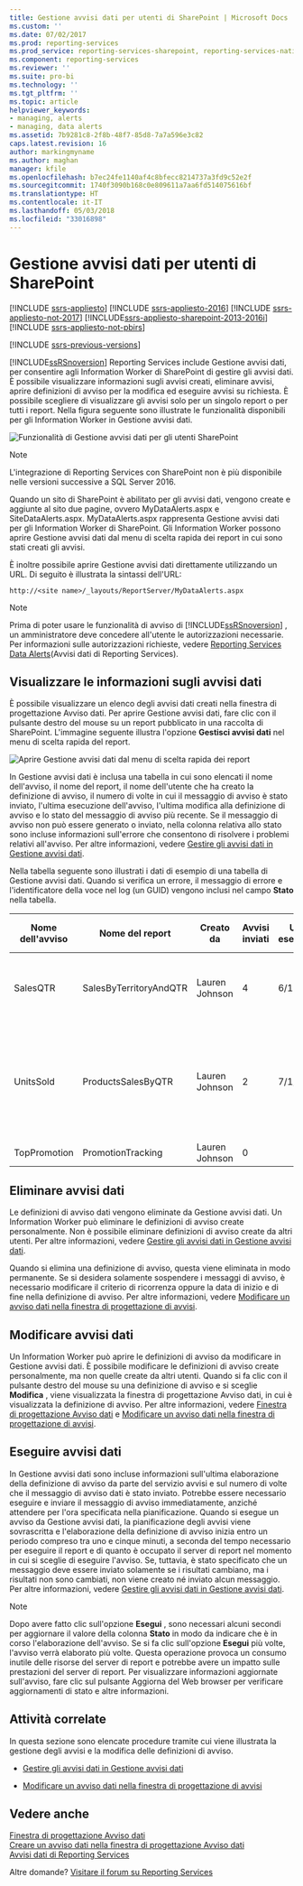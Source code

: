 ```yaml
---
title: Gestione avvisi dati per utenti di SharePoint | Microsoft Docs
ms.custom: ''
ms.date: 07/02/2017
ms.prod: reporting-services
ms.prod_service: reporting-services-sharepoint, reporting-services-native
ms.component: reporting-services
ms.reviewer: ''
ms.suite: pro-bi
ms.technology: ''
ms.tgt_pltfrm: ''
ms.topic: article
helpviewer_keywords:
- managing, alerts
- managing, data alerts
ms.assetid: 7b9281c8-2f8b-48f7-85d8-7a7a596e3c82
caps.latest.revision: 16
author: markingmyname
ms.author: maghan
manager: kfile
ms.openlocfilehash: b7ec24fe1140af4c8bfecc8214737a3fd9c52e2f
ms.sourcegitcommit: 1740f3090b168c0e809611a7aa6fd514075616bf
ms.translationtype: HT
ms.contentlocale: it-IT
ms.lasthandoff: 05/03/2018
ms.locfileid: "33016898"
---
```

# <a name="data-alert-manager-for-sharepoint-users"></a>Gestione avvisi dati per utenti di SharePoint

[!INCLUDE [ssrs-appliesto](../includes/ssrs-appliesto.md)] [!INCLUDE [ssrs-appliesto-2016](../includes/ssrs-appliesto-2016.md)] [!INCLUDE [ssrs-appliesto-not-2017](../includes/ssrs-appliesto-not-2017.md)] [!INCLUDE[ssrs-appliesto-sharepoint-2013-2016i](../includes/ssrs-appliesto-sharepoint-2013-2016.md)] [!INCLUDE [ssrs-appliesto-not-pbirs](../includes/ssrs-appliesto-not-pbirs.md)]

[!INCLUDE [ssrs-previous-versions](../includes/ssrs-previous-versions.md)]

[!INCLUDE[ssRSnoversion](../includes/ssrsnoversion-md.md)] Reporting Services include Gestione avvisi dati, per consentire agli Information Worker di SharePoint di gestire gli avvisi dati. È possibile visualizzare informazioni sugli avvisi creati, eliminare avvisi, aprire definizioni di avviso per la modifica ed eseguire avvisi su richiesta. È possibile scegliere di visualizzare gli avvisi solo per un singolo report o per tutti i report. Nella figura seguente sono illustrate le funzionalità disponibili per gli Information Worker in Gestione avvisi dati.

![Funzionalità di Gestione avvisi dati per gli utenti SharePoint](../reporting-services/media/rs-alertmanageriw.gif "Funzionalità di Gestione avvisi dati per gli utenti SharePoint")  

> [!NOTE]
> L'integrazione di Reporting Services con SharePoint non è più disponibile nelle versioni successive a SQL Server 2016.

Quando un sito di SharePoint è abilitato per gli avvisi dati, vengono create e aggiunte al sito due pagine, ovvero MyDataAlerts.aspx e SiteDataAlerts.aspx. MyDataAlerts.aspx rappresenta Gestione avvisi dati per gli Information Worker di SharePoint. Gli Information Worker possono aprire Gestione avvisi dati dal menu di scelta rapida dei report in cui sono stati creati gli avvisi.  

 È inoltre possibile aprire Gestione avvisi dati direttamente utilizzando un URL. Di seguito è illustrata la sintassi dell'URL:  
  
 `http://<site name>/_layouts/ReportServer/MyDataAlerts.aspx`  
  
> [!NOTE]  
>  Prima di poter usare le funzionalità di avviso di [!INCLUDE[ssRSnoversion](../includes/ssrsnoversion-md.md)] , un amministratore deve concedere all'utente le autorizzazioni necessarie. Per informazioni sulle autorizzazioni richieste, vedere [Reporting Services Data Alerts](../reporting-services/reporting-services-data-alerts.md)(Avvisi dati di Reporting Services).  
  
##  <a name="ViewingAlerts"></a> Visualizzare le informazioni sugli avvisi dati  
 È possibile visualizzare un elenco degli avvisi dati creati nella finestra di progettazione Avviso dati. Per aprire Gestione avvisi dati, fare clic con il pulsante destro del mouse su un report pubblicato in una raccolta di SharePoint. L'immagine seguente illustra l'opzione **Gestisci avvisi dati** nel menu di scelta rapida del report.  
  
 ![Aprire Gestione avvisi dati dal menu di scelta rapida dei report](../reporting-services/media/rs-openalertmanager.gif "Aprire Gestione avvisi dati dal menu di scelta rapida dei report")  
  
 In Gestione avvisi dati è inclusa una tabella in cui sono elencati il nome dell'avviso, il nome del report, il nome dell'utente che ha creato la definizione di avviso, il numero di volte in cui il messaggio di avviso è stato inviato, l'ultima esecuzione dell'avviso, l'ultima modifica alla definizione di avviso e lo stato del messaggio di avviso più recente. Se il messaggio di avviso non può essere generato o inviato, nella colonna relativa allo stato sono incluse informazioni sull'errore che consentono di risolvere i problemi relativi all'avviso. Per altre informazioni, vedere [Gestire gli avvisi dati in Gestione avvisi dati](../reporting-services/manage-my-data-alerts-in-data-alert-manager.md).  
  
 Nella tabella seguente sono illustrati i dati di esempio di una tabella di Gestione avvisi dati. Quando si verifica un errore, il messaggio di errore e l'identificatore della voce nel log (un GUID) vengono inclusi nel campo **Stato** nella tabella.  
  
|Nome dell'avviso|Nome del report|Creato da|Avvisi inviati|Ultima esecuzione|Data ultima modifica|Stato|  
|----------------|-----------------|----------------|-----------------|--------------|-------------------|------------|  
|SalesQTR|SalesByTerritoryAndQTR|Lauren Johnson|4|6/12/2011|6/1/2011|L'ultimo avviso è stato eseguito correttamente e l'avviso è stato inviato.|  
|UnitsSold|ProductsSalesByQTR|Lauren Johnson|2|7/1/2011|6/28/2011|L'ultimo avviso è stato eseguito correttamente, tuttavia i dati non sono stati modificati e non è stato inviato alcun avviso.|  
|TopPromotion|PromotionTracking|Lauren Johnson|0||5/23/2011|Avviso creato.|  
  
  
##  <a name="DeleteAlerts"></a> Eliminare avvisi dati  
 Le definizioni di avviso dati vengono eliminate da Gestione avvisi dati. Un Information Worker può eliminare le definizioni di avviso create personalmente. Non è possibile eliminare definizioni di avviso create da altri utenti. Per altre informazioni, vedere [Gestire gli avvisi dati in Gestione avvisi dati](../reporting-services/manage-my-data-alerts-in-data-alert-manager.md).  
  
 Quando si elimina una definizione di avviso, questa viene eliminata in modo permanente. Se si desidera solamente sospendere i messaggi di avviso, è necessario modificare il criterio di ricorrenza oppure la data di inizio e di fine nella definizione di avviso. Per altre informazioni, vedere [Modificare un avviso dati nella finestra di progettazione di avvisi](../reporting-services/edit-a-data-alert-in-alert-designer.md).  
  
  
##  <a name="EditAlerts"></a> Modificare avvisi dati  
 Un Information Worker può aprire le definizioni di avviso da modificare in Gestione avvisi dati. È possibile modificare le definizioni di avviso create personalmente, ma non quelle create da altri utenti. Quando si fa clic con il pulsante destro del mouse su una definizione di avviso e si sceglie **Modifica** , viene visualizzata la finestra di progettazione Avviso dati, in cui è visualizzata la definizione di avviso. Per altre informazioni, vedere [Finestra di progettazione Avviso dati](../reporting-services/data-alert-designer.md) e [Modificare un avviso dati nella finestra di progettazione di avvisi](../reporting-services/edit-a-data-alert-in-alert-designer.md).  
  
  
##  <a name="RunAlerts"></a> Eseguire avvisi dati  
 In Gestione avvisi dati sono incluse informazioni sull'ultima elaborazione della definizione di avviso da parte del servizio avvisi e sul numero di volte che il messaggio di avviso dati è stato inviato. Potrebbe essere necessario eseguire e inviare il messaggio di avviso immediatamente, anziché attendere per l'ora specificata nella pianificazione. Quando si esegue un avviso da Gestione avvisi dati, la pianificazione degli avvisi viene sovrascritta e l'elaborazione della definizione di avviso inizia entro un periodo compreso tra uno e cinque minuti, a seconda del tempo necessario per eseguire il report e di quanto è occupato il server di report nel momento in cui si sceglie di eseguire l'avviso. Se, tuttavia, è stato specificato che un messaggio deve essere inviato solamente se i risultati cambiano, ma i risultati non sono cambiati, non viene creato né inviato alcun messaggio. Per altre informazioni, vedere [Gestire gli avvisi dati in Gestione avvisi dati](../reporting-services/manage-my-data-alerts-in-data-alert-manager.md).  
  
> [!NOTE]  
>  Dopo avere fatto clic sull'opzione **Esegui**  , sono necessari alcuni secondi per aggiornare il valore della colonna **Stato** in modo da indicare che è in corso l'elaborazione dell'avviso. Se si fa clic sull'opzione **Esegui**  più volte, l'avviso verrà elaborato più volte. Questa operazione provoca un consumo inutile delle risorse del server di report e potrebbe avere un impatto sulle prestazioni del server di report. Per visualizzare informazioni aggiornate sull'avviso, fare clic sul pulsante Aggiorna del Web browser per verificare aggiornamenti di stato e altre informazioni.  
  
  
##  <a name="HowTo"></a> Attività correlate  
 In questa sezione sono elencate procedure tramite cui viene illustrata la gestione degli avvisi e la modifica delle definizioni di avviso.  
  
-   [Gestire gli avvisi dati in Gestione avvisi dati](../reporting-services/manage-my-data-alerts-in-data-alert-manager.md)  
  
-   [Modificare un avviso dati nella finestra di progettazione di avvisi](../reporting-services/edit-a-data-alert-in-alert-designer.md)  


## <a name="see-also"></a>Vedere anche

[Finestra di progettazione Avviso dati](../reporting-services/data-alert-designer.md)   
[Creare un avviso dati nella finestra di progettazione Avviso dati](../reporting-services/create-a-data-alert-in-data-alert-designer.md)   
[Avvisi dati di Reporting Services](../reporting-services/reporting-services-data-alerts.md)  

Altre domande? [Visitare il forum su Reporting Services](http://go.microsoft.com/fwlink/?LinkId=620231)
